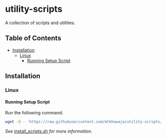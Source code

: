 # utility-scripts <!-- omit in toc -->

A collection of scripts and utilities.

## Table of Contents  <!-- omit in toc -->

- [Installation](#installation)
  - [Linux](#linux)
    - [Running Setup Script](#running-setup-script)

## Installation

### Linux

#### Running Setup Script

Run the following command.

```bash
wget -O - 'https://raw.githubusercontent.com/mtkhawaja/utility-scripts/master/src/bash/install_scripts.sh' | bash 
```

*See* [install_scripts.sh](./src/bash/install_scripts.sh) *for more information.*
